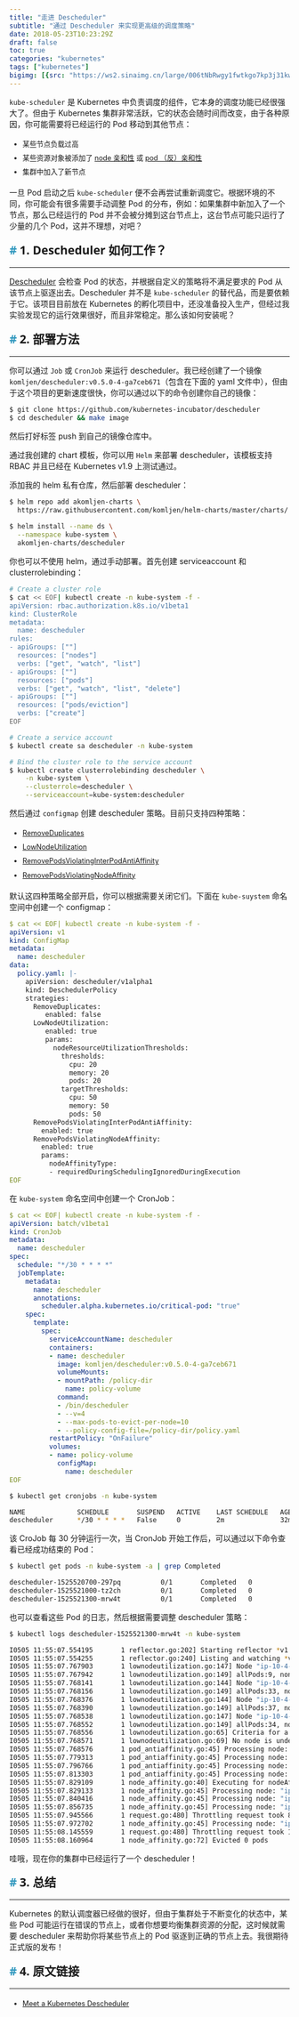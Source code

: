 ```yaml
---
title: "走进 Descheduler"
subtitle: "通过 Descheduler 来实现更高级的调度策略"
date: 2018-05-23T10:23:29Z
draft: false
toc: true
categories: "kubernetes"
tags: ["kubernetes"]
bigimg: [{src: "https://ws2.sinaimg.cn/large/006tNbRwgy1fwtkgo7kp3j31kw0d0750.jpg"}]
---
```


<!--more-->

`kube-scheduler` 是 Kubernetes 中负责调度的组件，它本身的调度功能已经很强大了。但由于 Kubernetes 集群非常活跃，它的状态会随时间而改变，由于各种原因，你可能需要将已经运行的 Pod 移动到其他节点：

+ 某些节点负载过高
+ 某些资源对象被添加了 [node 亲和性](https://kubernetes.io/docs/concepts/configuration/assign-pod-node/#node-affinity-beta-feature) 或 [pod （反）亲和性](https://kubernetes.io/docs/concepts/configuration/assign-pod-node/#inter-pod-affinity-and-anti-affinity-beta-feature)
+ 集群中加入了新节点

一旦 Pod 启动之后 `kube-scheduler` 便不会再尝试重新调度它。根据环境的不同，你可能会有很多需要手动调整 Pod 的分布，例如：如果集群中新加入了一个节点，那么已经运行的 Pod 并不会被分摊到这台节点上，这台节点可能只运行了少量的几个 Pod，这并不理想，对吧？

## 1. Descheduler 如何工作？

----

[Descheduler](https://github.com/kubernetes-incubator/descheduler) 会检查 Pod 的状态，并根据自定义的策略将不满足要求的 Pod 从该节点上驱逐出去。Descheduler 并不是 `kube-scheduler` 的替代品，而是要依赖于它。该项目目前放在 Kubernetes 的孵化项目中，还没准备投入生产，但经过我实验发现它的运行效果很好，而且非常稳定。那么该如何安装呢？

## 2. 部署方法

----

你可以通过 `Job` 或 `CronJob` 来运行 descheduler。我已经创建了一个镜像 `komljen/descheduler:v0.5.0-4-ga7ceb671`（包含在下面的 yaml 文件中），但由于这个项目的更新速度很快，你可以通过以下的命令创建你自己的镜像：

```bash
$ git clone https://github.com/kubernetes-incubator/descheduler
$ cd descheduler && make image
```

然后打好标签 push 到自己的镜像仓库中。

通过我创建的 chart 模板，你可以用 `Helm` 来部署 descheduler，该模板支持 RBAC 并且已经在 Kubernetes v1.9 上测试通过。

添加我的 helm 私有仓库，然后部署 descheduler：

```bash
$ helm repo add akomljen-charts \
  https://raw.githubusercontent.com/komljen/helm-charts/master/charts/
  
$ helm install --name ds \
  --namespace kube-system \
  akomljen-charts/descheduler
```

你也可以不使用 helm，通过手动部署。首先创建 serviceaccount 和 clusterrolebinding：

```bash
# Create a cluster role
$ cat << EOF| kubectl create -n kube-system -f -
apiVersion: rbac.authorization.k8s.io/v1beta1
kind: ClusterRole
metadata:
  name: descheduler
rules:
- apiGroups: [""]
  resources: ["nodes"]
  verbs: ["get", "watch", "list"]
- apiGroups: [""]
  resources: ["pods"]
  verbs: ["get", "watch", "list", "delete"]
- apiGroups: [""]
  resources: ["pods/eviction"]
  verbs: ["create"]
EOF

# Create a service account
$ kubectl create sa descheduler -n kube-system

# Bind the cluster role to the service account
$ kubectl create clusterrolebinding descheduler \
    -n kube-system \
    --clusterrole=descheduler \
    --serviceaccount=kube-system:descheduler
```

然后通过 `configmap` 创建 descheduler 策略。目前只支持四种策略：

+ [RemoveDuplicates](https://github.com/kubernetes-incubator/descheduler#removeduplicates)
+ [LowNodeUtilization](https://github.com/kubernetes-incubator/descheduler#lownodeutilization)
+ [RemovePodsViolatingInterPodAntiAffinity](https://github.com/kubernetes-incubator/descheduler#removepodsviolatinginterpodantiaffinity)
+ [RemovePodsViolatingNodeAffinity](https://github.com/kubernetes-incubator/descheduler#removepodsviolatingnodeaffinity)

默认这四种策略全部开启，你可以根据需要关闭它们。下面在 `kube-suystem` 命名空间中创建一个 configmap：

```yaml
$ cat << EOF| kubectl create -n kube-system -f -
apiVersion: v1
kind: ConfigMap
metadata:
  name: descheduler
data:
  policy.yaml: |-  
    apiVersion: descheduler/v1alpha1
    kind: DeschedulerPolicy
    strategies:
      RemoveDuplicates:
         enabled: false
      LowNodeUtilization:
         enabled: true
         params:
           nodeResourceUtilizationThresholds:
             thresholds:
               cpu: 20
               memory: 20
               pods: 20
             targetThresholds:
               cpu: 50
               memory: 50
               pods: 50
      RemovePodsViolatingInterPodAntiAffinity:
        enabled: true
      RemovePodsViolatingNodeAffinity:
        enabled: true
        params:
          nodeAffinityType:
          - requiredDuringSchedulingIgnoredDuringExecution
EOF
```

在 `kube-system` 命名空间中创建一个 CronJob：

```yaml
$ cat << EOF| kubectl create -n kube-system -f -
apiVersion: batch/v1beta1
kind: CronJob
metadata:
  name: descheduler
spec:
  schedule: "*/30 * * * *"
  jobTemplate:
    metadata:
      name: descheduler
      annotations:
        scheduler.alpha.kubernetes.io/critical-pod: "true"
    spec:
      template:
        spec:
          serviceAccountName: descheduler
          containers:
          - name: descheduler
            image: komljen/descheduler:v0.5.0-4-ga7ceb671
            volumeMounts:
            - mountPath: /policy-dir
              name: policy-volume
            command:
            - /bin/descheduler
            - --v=4
            - --max-pods-to-evict-per-node=10
            - --policy-config-file=/policy-dir/policy.yaml
          restartPolicy: "OnFailure"
          volumes:
          - name: policy-volume
            configMap:
              name: descheduler
EOF
```

```bash
$ kubectl get cronjobs -n kube-system

NAME             SCHEDULE       SUSPEND   ACTIVE    LAST SCHEDULE   AGE
descheduler      */30 * * * *   False     0         2m              32m
```

该 CroJob 每 30 分钟运行一次，当 CronJob 开始工作后，可以通过以下命令查看已经成功结束的 Pod：

```bash
$ kubectl get pods -n kube-system -a | grep Completed

descheduler-1525520700-297pq          0/1       Completed   0          1h
descheduler-1525521000-tz2ch          0/1       Completed   0          32m
descheduler-1525521300-mrw4t          0/1       Completed   0          2m
```

也可以查看这些 Pod 的日志，然后根据需要调整 descheduler 策略：

```bash
$ kubectl logs descheduler-1525521300-mrw4t -n kube-system

I0505 11:55:07.554195       1 reflector.go:202] Starting reflector *v1.Node (1h0m0s) from github.com/kubernetes-incubator/descheduler/pkg/descheduler/node/node.go:84
I0505 11:55:07.554255       1 reflector.go:240] Listing and watching *v1.Node from github.com/kubernetes-incubator/descheduler/pkg/descheduler/node/node.go:84
I0505 11:55:07.767903       1 lownodeutilization.go:147] Node "ip-10-4-63-172.eu-west-1.compute.internal" is appropriately utilized with usage: api.ResourceThresholds{"cpu":41.5, "memory":1.3635487207675927, "pods":8.181818181818182}
I0505 11:55:07.767942       1 lownodeutilization.go:149] allPods:9, nonRemovablePods:9, bePods:0, bPods:0, gPods:0
I0505 11:55:07.768141       1 lownodeutilization.go:144] Node "ip-10-4-36-223.eu-west-1.compute.internal" is over utilized with usage: api.ResourceThresholds{"cpu":48.75, "memory":61.05259502942694, "pods":30}
I0505 11:55:07.768156       1 lownodeutilization.go:149] allPods:33, nonRemovablePods:12, bePods:1, bPods:19, gPods:1
I0505 11:55:07.768376       1 lownodeutilization.go:144] Node "ip-10-4-41-14.eu-west-1.compute.internal" is over utilized with usage: api.ResourceThresholds{"cpu":39.125, "memory":98.19259268881142, "pods":33.63636363636363}
I0505 11:55:07.768390       1 lownodeutilization.go:149] allPods:37, nonRemovablePods:8, bePods:0, bPods:29, gPods:0
I0505 11:55:07.768538       1 lownodeutilization.go:147] Node "ip-10-4-34-29.eu-west-1.compute.internal" is appropriately utilized with usage: api.ResourceThresholds{"memory":43.19826999287199, "pods":30.90909090909091, "cpu":35.25}
I0505 11:55:07.768552       1 lownodeutilization.go:149] allPods:34, nonRemovablePods:11, bePods:8, bPods:15, gPods:0
I0505 11:55:07.768556       1 lownodeutilization.go:65] Criteria for a node under utilization: CPU: 20, Mem: 20, Pods: 20
I0505 11:55:07.768571       1 lownodeutilization.go:69] No node is underutilized, nothing to do here, you might tune your thersholds further
I0505 11:55:07.768576       1 pod_antiaffinity.go:45] Processing node: "ip-10-4-63-172.eu-west-1.compute.internal"
I0505 11:55:07.779313       1 pod_antiaffinity.go:45] Processing node: "ip-10-4-36-223.eu-west-1.compute.internal"
I0505 11:55:07.796766       1 pod_antiaffinity.go:45] Processing node: "ip-10-4-41-14.eu-west-1.compute.internal"
I0505 11:55:07.813303       1 pod_antiaffinity.go:45] Processing node: "ip-10-4-34-29.eu-west-1.compute.internal"
I0505 11:55:07.829109       1 node_affinity.go:40] Executing for nodeAffinityType: requiredDuringSchedulingIgnoredDuringExecution
I0505 11:55:07.829133       1 node_affinity.go:45] Processing node: "ip-10-4-63-172.eu-west-1.compute.internal"
I0505 11:55:07.840416       1 node_affinity.go:45] Processing node: "ip-10-4-36-223.eu-west-1.compute.internal"
I0505 11:55:07.856735       1 node_affinity.go:45] Processing node: "ip-10-4-41-14.eu-west-1.compute.internal"
I0505 11:55:07.945566       1 request.go:480] Throttling request took 88.738917ms, request: GET:https://100.64.0.1:443/api/v1/pods?fieldSelector=spec.nodeName%3Dip-10-4-41-14.eu-west-1.compute.internal%2Cstatus.phase%21%3DFailed%2Cstatus.phase%21%3DSucceeded
I0505 11:55:07.972702       1 node_affinity.go:45] Processing node: "ip-10-4-34-29.eu-west-1.compute.internal"
I0505 11:55:08.145559       1 request.go:480] Throttling request took 172.751657ms, request: GET:https://100.64.0.1:443/api/v1/pods?fieldSelector=spec.nodeName%3Dip-10-4-34-29.eu-west-1.compute.internal%2Cstatus.phase%21%3DFailed%2Cstatus.phase%21%3DSucceeded
I0505 11:55:08.160964       1 node_affinity.go:72] Evicted 0 pods
```

哇哦，现在你的集群中已经运行了一个 descheduler！

## 3. 总结

----

Kubernetes 的默认调度器已经做的很好，但由于集群处于不断变化的状态中，某些 Pod 可能运行在错误的节点上，或者你想要均衡集群资源的分配，这时候就需要 descheduler 来帮助你将某些节点上的 Pod 驱逐到正确的节点上去。我很期待正式版的发布！

## 4. 原文链接

----

+ [Meet a Kubernetes Descheduler](https://akomljen.com/meet-a-kubernetes-descheduler/)

<style>
a:hover{cursor:url(https://ws1.sinaimg.cn/large/006tNbRwgy1fwtq1w7x67j3018016a9x.jpg), pointer;}
body {
    cursor: url(https://ws3.sinaimg.cn/large/006tNbRwgy1fwtq36ft35j301y01ljra.jpg), default;
}
h1,h2,h3,h4,h5,h6 {
    font-family: 'Open Sans', 'Helvetica Neue', Helvetica, Arial, sans-serif;
    font-weight: 800;
    margin-top: 35px;
}
h2 {
    display: block;
    font-size: 1.5em;
    margin-block-start: 0.83em;
    margin-block-end: 0.83em;
    margin-inline-start: 0px;
    margin-inline-end: 0px;
    font-weight: bold;
}
h2::before {
    content: "#";
    margin-right: 5px;
    color: #2d96bd;
}
h3 {
    color: #0099CC;
}
h4 {
    color: #F77A0B;
}
li {
    line-height: 2;
    font-size: 0.9em;
}
blockquote {
    padding: 10px 20px;
    margin: 0 0 20px;
    font-size: 16px;
    border-left: 5px solid #986dbd;
}
#h2{
    margin-bottom:2em;
    margin-right: 5px;
    padding: 8px 15px;
    letter-spacing: 2px;
    background-image: linear-gradient(to right bottom, rgb(0, 188, 212), rgb(63, 81, 181));
    background-color: rgb(63, 81, 181);
    color: rgb(255, 255, 255);
    border-left: 10px solid rgb(51, 51, 51);
    border-radius:5px;
    text-shadow: rgb(102, 102, 102) 1px 1px 1px;
    box-shadow: rgb(102, 102, 102) 1px 1px 2px;
}
#note {
    font-size: 1.5rem;
    font-style: italic;
    padding: 0 1rem;
    margin: 2.5rem 0;
    position: relative;
    background-color: #fafeff;
    border-top: 1px dotted #9954bb;
    border-bottom: 1px dotted #9954bb;
}
#note-title {
    padding: 0.2rem 0.5rem;
    background: #9954bb;
    color: #FFF;
    position: absolute;
    left: 0;
    top: 0.25rem;
    box-shadow: 0 2px 4px rgba(0,0,0,0.2);
    border-radius: 4px;
    -webkit-transform: rotate(-5deg) translateX(-10px) translateY(-25px);
    -moz-transform: rotate(-5deg) translateX(-10px) translateY(-25px);
    -ms-transform: rotate(-5deg) translateX(-10px) translateY(-25px);
    -o-transform: rotate(-5deg) translateX(-10px) translateY(-25px);
    transform: rotate(-5deg) translateX(-10px) translateY(-25px);
}
#inline-yellow {
display:inline;
padding:.2em .6em .3em;
font-size:80%;
font-weight:bold;
line-height:1;
color:#fff;
text-align:center;
white-space:nowrap;
vertical-align:baseline;
border-radius:0;
background-color: #f0ad4e;
}
#inline-green {
display:inline;
padding:.2em .6em .3em;
font-size:80%;
font-weight:bold;
line-height:1;
color:#fff;
text-align:center;
white-space:nowrap;
vertical-align:baseline;
border-radius:0;
background-color: #5cb85c;
}
#inline-blue {
display:inline;
padding:.2em .6em .3em;
font-size:80%;
font-weight:bold;
line-height:1;
color:#fff;
text-align:center;
white-space:nowrap;
vertical-align:baseline;
border-radius:0;
background-color: #2780e3;
}
#inline-purple {
display:inline;
padding:.2em .6em .3em;
font-size:80%;
font-weight:bold;
line-height:1;
color:#fff;
text-align:center;
white-space:nowrap;
vertical-align:baseline;
border-radius:0;
background-color: #9954bb;
}
#div-border-left-red {
display: block;
padding: 10px;
margin: 10px 0;
border: 1px solid #ccc;
border-left-width: 5px;
border-radius: 3px;
border-left-color: #df3e3e;
}
#div-border-left-yellow {
display: block;
padding: 10px;
margin: 10px 0;
border: 1px solid #ccc;
border-left-width: 5px;
border-radius: 3px;
border-left-color: #f0ad4e;
}
#div-border-left-green {
display: block;
padding: 10px;
margin: 10px 0;
border: 1px solid #ccc;
border-left-width: 5px;
border-radius: 3px;
border-left-color: #5cb85c;
}
#div-border-left-blue {
display: block;
padding: 10px;
margin: 10px 0;
border: 1px solid #ccc;
border-left-width: 5px;
border-radius: 3px;
border-left-color: #2780e3;
}
#div-border-left-purple {
display: block;
padding: 10px;
margin: 10px 0;
border: 1px solid #ccc;
border-left-width: 5px;
border-radius: 3px;
border-left-color: #9954bb;
}
#div-border-right-red {
display: block;
padding: 10px;
margin: 10px 0;
border: 1px solid #ccc;
border-right-width: 5px;
border-radius: 3px;
border-right-color: #df3e3e;
}
#div-border-right-yellow {
display: block;
padding: 10px;
margin: 10px 0;
border: 1px solid #ccc;
border-right-width: 5px;
border-radius: 3px;
border-right-color: #f0ad4e;
}
#div-border-right-green {
display: block;
padding: 10px;
margin: 10px 0;
border: 1px solid #ccc;
border-right-width: 5px;
border-radius: 3px;
border-right-color: #5cb85c;
}
#div-border-right-blue {
display: block;
padding: 10px;
margin: 10px 0;
border: 1px solid #ccc;
border-right-width: 5px;
border-radius: 3px;
border-right-color: #2780e3;
}
#div-border-right-purple {
display: block;
padding: 10px;
margin: 10px 0;
border: 1px solid #ccc;
border-right-width: 5px;
border-radius: 3px;
border-right-color: #9954bb;
}
#div-border-top-red {
display: block;
padding: 10px;
margin: 10px 0;
border: 1px solid #ccc;
border-top-width: 5px;
border-radius: 3px;
border-top-color: #df3e3e;
}
#div-border-top-yellow {
display: block;
padding: 10px;
margin: 10px 0;
border: 1px solid #ccc;
border-top-width: 5px;
border-radius: 3px;
border-top-color: #f0ad4e;
}
#div-border-top-green {
display: block;
padding: 10px;
margin: 10px 0;
border: 1px solid #ccc;
border-top-width: 5px;
border-radius: 3px;
border-top-color: #5cb85c;
}
#div-border-top-blue {
display: block;
padding: 10px;
margin: 10px 0;
border: 1px solid #ccc;
border-top-width: 5px;
border-radius: 3px;
border-top-color: #2780e3;
}
#div-border-top-purple {
display: block;
padding: 10px;
margin: 10px 0;
border: 1px solid #ccc;
border-top-width: 5px;
border-radius: 3px;
border-top-color: #9954bb;
}
</style>
